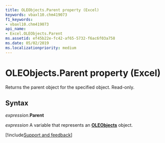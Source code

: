 ```yaml
---
title: OLEObjects.Parent property (Excel)
keywords: vbaxl10.chm419073
f1_keywords:
- vbaxl10.chm419073
api_name:
- Excel.OLEObjects.Parent
ms.assetid: ef45b22e-fc42-af65-5732-f6ac6f03a758
ms.date: 05/02/2019
ms.localizationpriority: medium
---
```



# OLEObjects.Parent property (Excel)

Returns the parent object for the specified object. Read-only.


## Syntax

_expression_.**Parent**

_expression_ A variable that represents an **[OLEObjects](Excel.OLEObjects.md)** object.




[!include[Support and feedback](~/includes/feedback-boilerplate.md)]